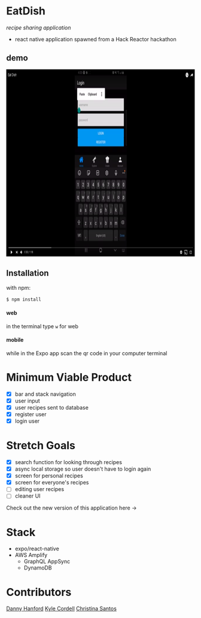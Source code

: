# EatDish
*recipe sharing application*
- react native application spawned from a Hack Reactor hackathon

## demo

<div align="center"><a href="https://www.youtube.com/watch?v=uKTPgYmEAxo" target="_blank"><img src="./assets/EatDishYoutube.png" height="500" width="auto"></a></div>

## Installation
with npm:
```sh
$ npm install
```
#### web
in the terminal type `w` for web 
#### mobile
while in the Expo app scan the qr code in your computer terminal

# Minimum Viable Product
- [x] bar and stack navigation
- [x] user input
- [x] user recipes sent to database
- [x] register user
- [x] login user

# Stretch Goals
- [x] search function for looking through recipes
- [x] async local storage so user doesn't have to login again
- [x] screen for personal recipes
- [x] screen for everyone's recipes
- [ ] editing user recipes
- [ ] cleaner UI

Check out the new version of this application here -> 

# Stack
- expo/react-native
- AWS Amplify
  - GraphQL AppSync
  - DynamoDB


# Contributors

[Danny Hanford](https://github.com/dannyhannyford "Danny Hanford")
[Kyle Cordell](https://github.com/kcords "Kyle Cordell")
[Christina Santos](https://github.com/christina003 "Christina Santos")
